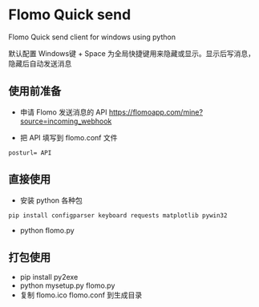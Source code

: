 # Flomo Quick send 

Flomo Quick send client for windows using python

默认配置 Windows键 + Space 为全局快捷键用来隐藏或显示。显示后写消息，隐藏后自动发送消息


## 使用前准备

- 申请 Flomo 发送消息的 API https://flomoapp.com/mine?source=incoming_webhook

- 把 API 填写到 flomo.conf 文件

```
posturl= API
```



## 直接使用

- 安装 python 各种包

```
pip install configparser keyboard requests matplotlib pywin32
```

- python flomo.py



## 打包使用

- pip install py2exe
- python mysetup.py flomo.py
- 复制 flomo.ico flomo.conf 到生成目录

